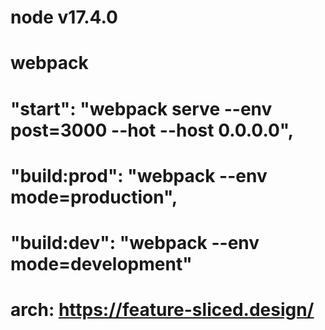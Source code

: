# node v17.4.0
# webpack 
# "start": "webpack serve --env post=3000 --hot --host 0.0.0.0",
# "build:prod": "webpack --env mode=production",
# "build:dev": "webpack --env mode=development"
# arch: https://feature-sliced.design/
